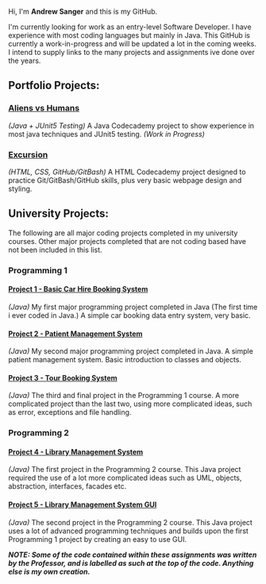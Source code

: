 Hi, I'm **Andrew Sanger** and this is my GitHub.

I'm currently looking for work as an entry-level Software Developer. I have experience with most coding languages but mainly in Java. This GitHub is currently a work-in-progress and will be updated a lot in the coming weeks. I intend to supply links to the many projects and assignments ive done over the years.

## Portfolio Projects:
### [Aliens vs Humans](https://github.com/Andrew-Sanger/aliens_vs_humans)
*(Java + JUnit5 Testing)*
A Java Codecademy project to show experience in most java techniques and JUnit5 testing. *(Work in Progress)* 
### [Excursion](https://github.com/Andrew-Sanger/Project-1-Excursion)
*(HTML, CSS, GitHub/GitBash)*
A HTML Codecademy project designed to practice Git/GitBash/GitHub skills, plus very basic webpage design and styling.

## University Projects:
The following are all major coding projects completed in my university courses. Other major projects completed that are not coding based have not been included in this list.

### Programming 1
#### [Project 1 - Basic Car Hire Booking System](https://github.com/Andrew-Sanger/University-Project-01)
*(Java)*
My first major programming project completed in Java (The first time i ever coded in Java.) A simple car booking data entry system, very basic.

#### [Project 2 - Patient Management System](https://github.com/Andrew-Sanger/University-Project-02)
*(Java)*
My second major programming project completed in Java. A simple patient management system. Basic introduction to classes and objects.

#### [Project 3 - Tour Booking System](https://github.com/Andrew-Sanger/University-Project-03)
*(Java)*
The third and final project in the Programming 1 course. A more complicated project than the last two, using more complicated ideas, such as error, exceptions and file handling.

### Programming 2
#### [Project 4 - Library Management System](https://github.com/Andrew-Sanger/University-Project-04)
*(Java)*
The first project in the Programming 2 course. This Java project required the use of a lot more complicated ideas such as UML, objects, abstraction, interfaces, facades etc.

#### [Project 5 - Library Management System GUI](https://github.com/Andrew-Sanger/University-Project-05)
*(Java)*
The second project in the Programming 2 course. This Java project uses a lot of advanced programming techniques and builds upon the first Programming 1 project by creating an easy to use GUI.

***NOTE: Some of the code contained within these assignments was written by the Professor, and is labelled as such at the top of the code. Anything else is my own creation.***
